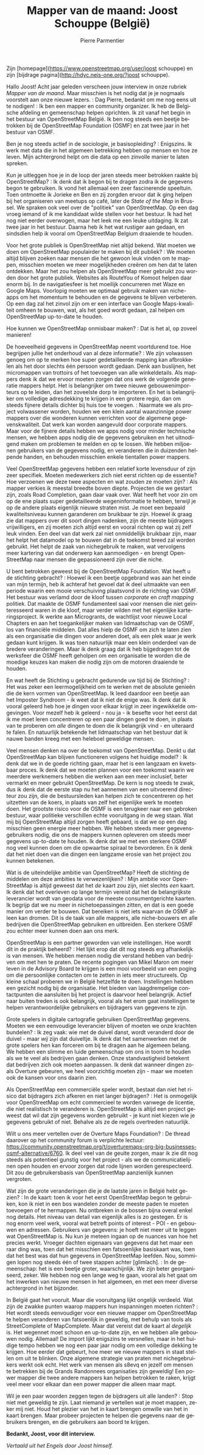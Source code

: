 ﻿---
title: "Mapper van de maand: Joost Schouppe (België)"
featured:
layout: post
category: motm
author: Pierre Parmentier
lang: nl
---

Zijn [homepage](https://www.openstreetmap.org/user/joost schouppe) en zijn [bijdrage pagina](http://hdyc.neis-one.org/?joost schouppe).

Hallo Joost! Acht jaar geleden verscheen jouw interview in onze rubriek *Mapper van de maand*. Maar misschien is het nodig dat je je nogmaals voorstelt aan onze nieuwe lezers.
: Dag Pierre, bedankt om me nog eens uit te nodigen!
: Ik ben een mapper en community organizer. Ik heb de Belgische afdeling en gemeenschap helpen oprichten. Ik zit vanaf het begin in het bestuur van OpenStreetMap België. Ik ben nog steeds een beetje betrokken bij de OpenStreetMap Foundation (OSMF) en zat twee jaar in het bestuur van OSMF.

Ben je nog steeds actief in de sociologie, je basisopleiding?
: Enigszins. Ik werk met data die in het algemeen betrekking hebben op mensen en hoe ze leven. Mijn achtergrond helpt om die data op een zinvolle manier te laten spreken.

Kun je uitleggen hoe je in de loop der jaren steeds meer betrokken raakte bij OpenStreetMap?
: Ik denk dat ik begon bij te dragen zodra ik de gegevens begon te gebruiken. Ik vond het allemaal een zeer fascinerende speeltuin. Toen ontmoette ik Jorieke en Ben en zij zorgden ervoor dat ik ging helpen bij het organiseren van meetups op café, later de *State of the Map* in Brussel. We spraken ook veel over de "politiek" van OpenStreetMap. Op een dag vroeg iemand of ik me kandidaat wilde stellen voor het bestuur. Ik had het nog niet eerder overwogen, maar het leek me een leuke uitdaging. Ik zat twee jaar in het bestuur. Daarna heb ik het wat rustiger aan gedaan, en sindsdien help ik vooral om OpenStreetMap Belgium draaiende te houden.

Voor het grote publiek is OpenStreetMap niet altijd bekend. Wat moeten we doen om OpenStreetMap populairder te maken bij dit publiek?
: We moeten altijd blijven zoeken naar mensen die het gewoon leuk vinden om te mappen, misschien moeten we meer mogelijkheden creëren om hen dat te laten ontdekken. Maar het zou helpen als OpenStreetMap meer gebruikt zou worden door het grote publiek. Websites als RouteYou of Komoot helpen daar enorm bij. In de navigatiesfeer is het moeilijk concurreren met Waze en Google Maps. Voorlopig moeten we optimaal gebruik maken van niche-apps om het momentum te behouden en de gegevens te blijven verbeteren. Op een dag zal het zinvol zijn om er een interface van Google Maps-kwaliteit omheen te bouwen, wat, als het goed wordt gedaan, zal helpen om OpenStreetMap up-to-date te houden.

Hoe kunnen we OpenStreetMap onmisbaar maken?
: Dat is het al, op zoveel manieren!

De hoeveelheid gegevens in OpenStreetMap neemt voortdurend toe. Hoe begrijpen jullie het onderhoud van al deze informatie?
: We zijn volwassen genoeg om op te merken hoe super gedetailleerde mapping kan afbrokkelen als het door slechts één persoon wordt gedaan. Denk aan buslijnen, het micromappen van trottoirs of het toevoegen van alle winkeldetails. Als mappers denk ik dat we ervoor moeten zorgen dat ons werk de volgende generatie mappers helpt. Het is belangrijker om twee nieuwe gebouwenimporteurs op te leiden, dan het zoveelste dorp te importeren. En het is belangrijker om volledige adresdekking te krijgen in een grotere regio, dan om steeds fijnere details dichter bij huis toe te voegen.
: Naarmate we als project volwassener worden, houden we een klein aantal waanzinnige power mappers over die wonderen kunnen verrichten voor de algemene gegevenskwaliteit. Dat werk kan worden aangevuld door corporate mappers. Maar voor de fijnere details hebben we apps nodig voor minder technische mensen, we hebben apps nodig die de gegevens gebruiken en het uitnodigend maken om problemen te melden en op te lossen. We hebben miljoenen gebruikers van de gegevens nodig, en veranderen die in duizenden helpende handen, en behouden misschien enkele tientallen power mappers.

Veel OpenStreetMap gegevens hebben een relatief korte levensduur of zijn zeer specifiek. Moeten medewerkers zich niet eerst richten op de essentie? Hoe verzoenen we deze twee aspecten en wat zouden ze moeten zijn?
: Als mapper verkies ik meestal breedte boven diepte. Projecten die we gestart zijn, zoals Road Completion, gaan daar vaak over. Wat heeft het voor zin om op de ene plaats super gedetailleerde wegeninformatie te hebben, terwijl je op de andere plaats eigenlijk nieuwe straten mist. Je moet een bepaald kwaliteitsniveau kunnen garanderen om bruikbaar te zijn. Hoewel ik graag zie dat mappers over dit soort dingen nadenken, zijn de meeste bijdragers vrijwilligers, en zij moeten zich altijd eerst en vooral richten op wat zij zelf leuk vinden. Een deel van dat werk zal niet onmiddellijk bruikbaar zijn, maar het helpt het datamodel op te bouwen dat in de toekomst breed zal worden gebruikt. Het helpt de zaak van nichegebruik te maken, wat vervolgens meer kartering van dat onderwerp kan aanmoedigen - en brengt OpenStreetMap naar mensen die gepassioneerd zijn over die niche.

U bent betrokken geweest bij de OpenStreetMap Foundation. Wat heeft u de stichting gebracht?
: Hoewel ik een beetje opgebrand was aan het einde van mijn termijn, heb ik achteraf het gevoel dat ik deel uitmaakte van een periode waarin een mooie verschuiving plaatsvond in de richting van OSMF. Het bestuur was verlamd door de kloof tussen *corporate* en *craft mapping* politiek. Dat maakte de OSMF fundamenteel saai voor mensen die niet geïnteresseerd waren in die kloof, maar verder wilden met het eigenlijke karteringsproject. Ik werkte aan Microgrants, de wachtlijst voor nieuwe Local Chapters en aan het toegankelijker maken van lidmaatschap van de OSMF, los van financiële middelen. Dat alles hielp de OSMF om zich te laten zien als een organisatie die dingen voor anderen doet, als een plek waar je werk gedaan kunt krijgen. Ik was toen natuurlijk maar een klein onderdeel van de bredere veranderingen. Maar ik denk graag dat ik heb bijgedragen tot de werksfeer die OSMF heeft geholpen om een organisatie te worden die de moedige keuzes kan maken die nodig zijn om de motoren draaiende te houden.

En wat heeft de Stichting u gebracht gedurende uw tijd bij de Stichting?
: Het was zeker een leermogelijkheid om te werken met de absolute genieën die de kern vormen van OpenStreetMap. Ik leed daardoor een beetje aan het Imposter Syndroom - ik weet dat ik niet de enige was. Ik denk dat ik vooral geleerd heb hoe je dingen voor elkaar krijgt in zeer ingewikkelde omgevingen. Voor mezelf heb ik geleerd - nou ja - ik besefte voor het eerst dat ik me moet leren concentreren op een paar dingen goed te doen, in plaats van te proberen om *alle* dingen te doen die ik belangrijk vind - en uiteraard te falen. En natuurlijk betekende het lidmaatschap van het bestuur dat ik nauwe banden kreeg met een heleboel geweldige mensen.

Veel mensen denken na over de toekomst van OpenStreetMap. Denkt u dat OpenStreetMap kan blijven functioneren volgens het huidige model?
: Ik denk dat we in de goede richting gaan, maar het is een langzaam en kwetsbaar proces. Ik denk dat we moeten plannen voor een toekomst waarin we meerdere werknemers hebben die werken aan een meer inclusief, beter vermarkt en meer gebruikt OpenStreetMap. De kern is nog steeds te zwak, dus ik denk dat de eerste stap nu het aannemen van een uitvoerend directeur zou zijn, die de bestuursleden kan helpen zich te concentreren op het uitzetten van de koers, in plaats van zelf het eigenlijke werk te moeten doen. Het grootste risico voor de OSMF is een terugkeer naar een gebroken bestuur, waar politieke verschillen echte vooruitgang in de weg staan. Wat mij bij OpenStreetMap altijd zorgen heeft gebaard, is dat we op een dag misschien geen energie meer hebben. We hebben steeds meer gegevensgebruikers nodig, die ons de mappers kunnen opleveren om steeds meer gegevens up-to-date te houden. Ik denk dat we met een sterkere OSMF nog veel kunnen doen om die opwaartse spiraal te bevorderen. En ik denk dat het niet doen van die dingen een langzame erosie van het project zou kunnen betekenen.

Wat is de uiteindelijke ambitie van OpenStreetMap? Heeft de stichting de middelen om deze ambities te verwezenlijken?
: Mijn ambitie voor OpenStreetMap is altijd geweest dat het *de* kaart zou zijn, niet slechts *een* kaart. Ik denk dat het overleven op lange termijn vereist dat het de belangrijkste leverancier wordt van geodata voor de meeste consumentgerichte kaarten. Ik begrijp dat we nu meer in nichetoepassingen zitten, en dat is een goede manier om verder te bouwen. Dat bereiken is niet iets waarvan de OSMF alleen kan dromen. Dit is de taak van alle mappers, alle niche-bouwers en alle bedrijven die OpenStreetMap gebruiken en uitbreiden. Een sterkere OSMF zou echter meer kunnen doen aan ons merk.

OpenStreetMap is een partner geworden van vele instellingen. Hoe wordt dit in de praktijk beheerd?
: Het lijkt erop dat dit nog steeds erg afhankelijk is van mensen. We hebben mensen nodig die verstand hebben van bedrijven om met hen te praten. De recente pogingen van Mikel Maron om meer leven in de Advisory Board te krijgen is een mooi voorbeeld van een poging om die persoonlijke contacten om te zetten in iets meer structureels. Op kleine schaal proberen we in België hetzelfde te doen. Instellingen hebben een gezicht nodig bij de organisatie. Het bieden van laagdrempelige contactpunten die aansluiten bij het project is daarvoor heel belangrijk. Actief naar buiten treden is ook belangrijk, vooral als het erom gaat instellingen te helpen verantwoordelijke gebruikers en bijdragers van gegevens te zijn.

Grote spelers in digitale cartografie gebruiken OpenStreetMap gegevens. Moeten we een eenvoudige leverancier blijven of moeten we onze krachten bundelen?
: Ik zeg vaak: wie met de duivel danst, wordt veranderd door de duivel - maar *wij* zijn dat duiveltje. Ik denk dat het samenwerken met de grote spelers hen kan forceren om bij te dragen aan he algemeen belang. We hebben een slimme en luide gemeenschap om ons in toom te houden als we te veel als bedrijven gaan denken. Onze standvastigheid betekent dat bedrijven zich ook moeten aanpassen. Ik denk dat wanneer dingen zoals Overture gebeuren, we heel voorzichtig moeten zijn - maar we moeten ook de kansen voor ons daarin zien.

Als OpenStreetMap een commerciële speler wordt, bestaat dan niet het risico dat bijdragers zich afkeren en niet langer bijdragen?
: Het is onmogelijk voor OpenStreetMap om echt commercieel te worden vanwege de licentie, die niet realistisch te veranderen is. OpenStreetMap is altijd een project geweest dat wil dat zijn gegevens worden gebruikt - je kunt niet kiezen wie je gegevens gebruikt of niet. Behalve als ze de regels overtreden natuurlijk.

Wilt u ons meer vertellen over de Overture Maps Foundation?
: De thread daarover op het community forum is verplichte lectuur: <https://community.openstreetmap.org/t/overturemaps-org-big-businesses-osmf-alternative/6760>. Ik deel veel van de geuite zorgen, maar ik zie dit nog steeds als potentieel gunstig voor het project - als we de communicatielijnen open houden en ervoor zorgen dat rode lijnen worden gerespecteerd. Dit zou de gebruikersbasis van OpenStreetMap aanzienlijk kunnen vergroten.

Wat zijn de grote veranderingen die je de laatste jaren in België hebt gezien?
: In de kaart: toen ik voor het eerst OpenStreetMap begon te gebruiken, kon ik niet in een bos wandelen zonder de meeste paden te moeten toevoegen of te hermappen. Nu ontbreken in de bossen bijna overal enkel nog details. Het niveau van detail van eigenlijk alles is zo gestegen. Er is nog enorm veel werk, vooral wat betreft points of interest - POI - en gebouwen en adressen. Gebruikers van gegevens: je hoeft niet meer uit te leggen wat OpenStreetMap is. Nu kun je meteen ingaan op de nuances van hoe het precies werkt. Vroeger dachten eigenaars van gegevens dat het maar een raar ding was, toen dat het misschien een fatsoenlijke basiskaart was, toen dat het best was dat hun gegevens in OpenStreetMap leefden. Nou, sommigen lopen nog steeds één of twee stappen achter [glimlach].
: In de gemeenschap: het is een beetje groter, waarschijnlijk. We zijn beter georganiseerd, zeker. We hebben nog een lange weg te gaan, vooral als het gaat om het inwerken van nieuwe mensen in het algemeen, en met een meer diverse achtergrond in het bijzonder.

In België gaat het vooruit. Maar die vooruitgang lijkt ongelijk verdeeld. Wat zijn de zwakke punten waarop mappers hun inspanningen moeten richten?
: Het wordt steeds eenvoudiger voor een nieuwe mapper om OpenStreetMap te helpen veranderen van fatsoenlijk in geweldig, met behulp van tools als StreetComplete of MapComplete. Maar dat vereist dat de kaart al *degelijk* is. Het wegennet moet schoon en up-to-date zijn, en we hebben alle gebouwen nodig. Allemaal! De import lijkt enigszins te versnellen, maar in het huidige tempo hebben we nog een paar jaar nodig om een volledige dekking te krijgen. Hoe eerder dat gebeurt, hoe meer we nieuwe mappers in staat stellen om uit te blinken. Onze algemene strategie van praten met nichegebruikers werkt ook echt. Het werk van mensen als s8evq en jezelf om mensen te betrekken bij de Grands Randonnees organisaties zijn geweldig! Een power mapper die twee andere mappers kan helpen betrokken te raken, krijgt veel meer voor elkaar dan een power mapper die alleen maar mapt.

Wil je een paar woorden zeggen tegen de bijdragers uit alle landen?
: Stop niet met geweldig te zijn. Laat niemand je vertellen wat je moet mappen, zeker mij niet. Houd het plezier van het in kaart brengen omwille van het in kaart brengen. Maar probeer projecten te helpen die gegevens naar de gebruikers brengen, en die gebruikers aan boord te krijgen.

**Bedankt, Joost, voor dit interview.**

*Vertaald uit het Engels door <em>Joost himself</em>.*
